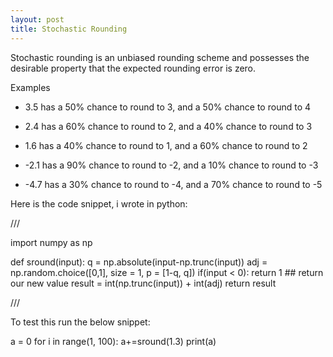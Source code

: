 ```yaml
---
layout: post
title: Stochastic Rounding
---
```


Stochastic rounding is an unbiased rounding scheme and possesses the desirable property that the expected rounding error is zero.

Examples

- 3.5 has a 50% chance to round to 3, and a 50% chance to round to 4

- 2.4 has a 60% chance to round to 2, and a 40% chance to round to 3

- 1.6 has a 40% chance to round to 1, and a 60% chance to round to 2

- -2.1 has a 90% chance to round to -2, and a 10% chance to round to -3

- -4.7 has a 30% chance to round to -4, and a 70% chance to round to -5

Here is the code snippet, i wrote in python:

///

import numpy as np

def sround(input):
    q = np.absolute(input-np.trunc(input))
    adj = np.random.choice([0,1], size = 1, p = [1-q, q])
    if(input < 0):
        return 1
    ## return our new value
    result = int(np.trunc(input)) + int(adj)
    return result

///

To test this run the below snippet:

a = 0
for i in range(1, 100):
    a+=sround(1.3)
print(a)